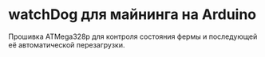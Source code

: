 # watchDog для майнинга на Arduino
Прошивка ATMega328p для контроля состояния фермы и последующей её автоматической перезагрузки.
